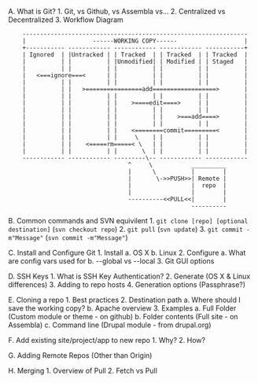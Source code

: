 A. What is Git?
    1. Git, vs Github, vs Assembla vs...
    2. Centralized vs Decentralized
    3. Workflow Diagram

```
    ----------------------------------------------------------------
    |                   ------WORKING COPY------                   |
    +----------- ------------ ------------ ------------ -----------+
    | Ignored  | |Untracked | | Tracked  | | Tracked  | | Tracked  |
    |          | |          | |Unmodified| | Modified | | Staged   |
    |          | |          | |          | |          | |          |
    |   <===ignore===<      | |          | |          | |          |
    |          | |          | |          | |          | |          |
    |          | |   >================add==================>       |
    |          | |          | |          | |          | |          |
    |          | |          | |    >====edit====>     | |          |
    |          | |          | |          | |          | |          |
    |          | |          | |          | |    >===add====>       |
    |          | |          | |          | |          | |          |
    |          | |          | |    <========commit=========<       |
    |          | |          | |     \    | |          | |          |
    |          | |    <=====rm=====< \   | |          | |          |
    |          | |          | |       \  | |          | |          |
    ------------ ------------ ---------\-- ------------ ------------
                                  ^     \           __________
                                  |      \          |        |
                                  |       \->>PUSH>>| Remote | 
                                  |                 |  repo  |
                                  |                 |        |
                                  ----------<<PULL<<|        |
                                                    ----------
```

B. Common commands and SVN equivilent
    1. `git clone [repo] [optional destination]` (`svn checkout repo`)
    2. `git pull` (`svn update`)
    3. `git commit -m"Message"` (`svn commit -m"Message"`)

C. Install and Configure Git
    1. Install
        a. OS X
        b. Linux
    2. Configure
        a. What are config vars used for
        b. --global vs --local
    3. Git GUI options

D. SSH Keys
    1. What is SSH Key Authentication?
    2. Generate (OS X & Linux differences)
    3. Adding to repo hosts
    4. Generation options (Passphrase?)

E. Cloning a repo
    1. Best practices
    2. Destination path
        a. Where should I save the working copy?
        b. Apache overview
    3. Examples
        a. Full Folder (Custom module or theme - on github)
        b. Folder contents (Full site - on Assembla)
        c. Command line (Drupal module - from drupal.org)

F. Add existing site/project/app to new repo
    1. Why?
    2. How?

G. Adding Remote Repos (Other than Origin)

H. Merging
    1. Overview of Pull
    2. Fetch vs Pull

